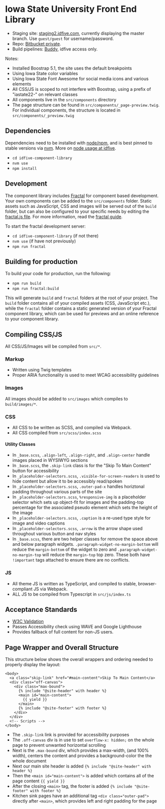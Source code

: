 # Iowa State University Front End Library

- Staging site: [staging2.idfive.com](https://staging2.idfive.com/iowa-state-university/fractal/), currently displaying the master branch. Use `guest/guest` for username/password.
- Repo: [Bitbucket private](https://bitbucket.org/idfivellc/iowa-state-frontend/src/master/).
- Build pipelines: [Buddy](https://app.buddy.works/idfive/iowa-state-frontend/), idfive access only.

Notes:

- Installed Boostrap 5.1, the site uses the default breakpoints
- Using Iowa State color variables
- Using Iowa State Font Awesome for social media icons and various elements
- All CSS/JS is scoped to not interfere with Boostrap, using a prefix of "iastate22-" on relevant classes
- All components live in the `src/components` directory
- The page structure can be found in `src/components/_page-preview.twig`. For individual components, the structure is located in `src/components/_preview.twig`

## Dependencies

Dependencies need to be installed with [node/npm](https://docs.npmjs.com/getting-started/installing-node), and is best pinned to stable versions via [nvm](https://github.com/nvm-sh/nvm). More on [node usage at idfive](https://developers.idfive.com/#/front-end/node).

- `cd idfive-component-library`
- `nvm use`
- `npm install`

## Development

The component library includes [Fractal](http://fractal.build) for component based development. Your own components can be added to the `src/components` folder. Static assets such as JavaScript, CSS and images will be served out of the `build` folder, but can also be configured to your specific needs by editing the [fractal.js file](fractal.js). For more information, read the [fractal guide](http://fractal.build/guide).

To start the fractal development server:

- `cd idfive-component-library` (if not there)
- `nvm use` (if have not previously)
- `npm run fractal`

## Building for production

To build your code for production, run the following:

- `npm run build`
- `npm run fractal:build`

This will generate `build` and `fractal` folders at the root of your project. The `build` folder contains all of your compiled assets (CSS, JavaScript etc.), while the `fractal` folder contains a static generated version of your Fractal component library, which can be used for previews and an online reference to your component library.

## Compiling CSS/JS

All CSS/JS/Images will be compiled from `src/*`.

### Markup

- Written using Twig templates
- Proper ARIA functionality is used to meet WCAG accessibility guidelines

### Images

All images should be added to `src/images` which compiles to `build/images/*`.

### CSS

- All CSS to be written as SCSS, and compiled via Webpack.
- All CSS compiled from `src/scss/index.scss`

#### Utility Classes

- In `_base.scss`, `.align-left`, `.align-right`, and `.align-center` handle images placed in WYSIWYG sections
- In `_base.scss`, the `.skip-link` class is for the "Skip To Main Content" button for accessibility
- In `_placeholder-selectors.scss`, `.visible-for-screen-readers` is used to hide content but allow it to be accessibly read/spoken
- In `_placeholder-selectors.scss`, `.outer-pad-x` handles horiztonal padding throughout various parts of the site
- In `_placeholder-selectors.scss`, `%responsive-img` is a placeholder selector which sets up object-fit for images and the padding-top percentage for the associated pseudo element which sets the height of the image
- In `_placeholder-selectors.scss`, `.caption` is a re-used type style for image and video captions
- In `_placeholder-selectors.scss`, `.arrow` is the arrow shape used throughout various button and nav styles
- In `_base.scss`, there are two helper classes for remove the space above and below paragraph widgets. `.paragraph-widget-no-margin-bottom` will reduce the `margin-bottom` of the widget to zero and `.paragraph-widget-no-margin-top` will reduce the `margin-top` top zero. These both have `!important` tags attached to ensure there are no conflicts.

### JS

- All theme JS is written as TypeScript, and compiled to stable, browser-compliant JS via Webpack.
- ALL JS to be compiled from Typescript in `src/js/index.ts`

## Acceptance Standards

- [W3C Validation](https://validator.w3.org/)
- Passes Accessibility check using WAVE and Google Lighthouse
- Provides fallback of full content for non-JS users.

## Page Wrapper and Overall Structure

This structure below shows the overall wrappers and ordering needed to properly display the layout:

```
<body>
  <a class="skip-link" href="#main-content">Skip To Main Content</a>
  <div class="off-canvas">
    <div class="max-bound">
      {% include "@site-header" with header %}
      <main id="main-content">
        {{ yield }}
      </main>
      {% include "@site-footer" with footer %}
    </div>
  </div>
  <!-- Scripts -->
</body>
```

- The `.skip-link` link is provided for accessibility purposes
- The `.off-canvas` div is in use to set `overflow-x: hidden;` on the whole page to prevent unwanted horizontal scrolling
- Next is the `.max-bound` div, which provides a max-width, (and 100% width), centers the content and provides a background-color the the whole document
- Next our main site header is added `{% include "@site-header" with header %}`
- Then the `<main id="main-content">` is added which contains all of the page content `{{ yield }}`
- After the closing `<main>` tag, the footer is added `{% include "@site-footer" with footer %}`
- Kitchen sink pages have an additional tag `<div class="outer-pad">` directly after `<main>`, which provides left and right padding for the page
